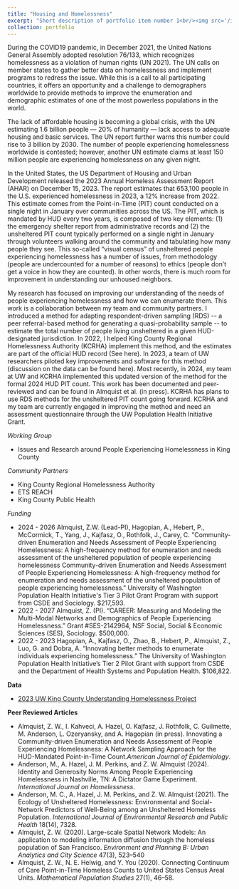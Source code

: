 ```yaml
---
title: "Housing and Homelessness"
excerpt: "Short description of portfolio item number 1<br/><img src='/images/500x300.png'>"
collection: portfolio
---
```


During the COVID19 pandemic, in December 2021, the United Nations General Assembly adopted resolution 76/133, which recognizes homelessness as a violation of human rights (UN 2021). The UN calls on member states to gather better data on homelessness and implement programs to redress the issue. While this is a call to all participating countries, it offers an opportunity and a challenge to demographers worldwide to provide methods to improve the enumeration and demographic estimates of one of the most powerless populations in the world.

The lack of affordable housing is becoming a global crisis, with the UN estimating 1.6 billion people — 20% of humanity — lack access to adequate housing and basic services. The UN report further warns this number could rise to 3 billion by 2030. The number of people experiencing homelessness worldwide is contested; however, another UN estimate claims at least 150 million people are experiencing homelessness on any given night. 

In the United States, the US Department of Housing and Urban Development released the 2023 Annual Homeless Assessment Report (AHAR) on December 15, 2023. The report estimates that 653,100 people in the U.S. experienced homelessness in 2023, a 12% increase from 2022. This estimate comes from the Point-in-Time (PIT) count conducted on a single night in January over communities across the US. The PIT, which is mandated by HUD every two years, is composed of two key elements: (1) the emergency shelter report from administrative records and (2) the unsheltered PIT count typically performed on a single night in January through volunteers walking around the community and tabulating how many people they see. This so-called “visual census” of unsheltered people experiencing homelessness has a number of issues, from methodology (people are undercounted for a number of reasons) to ethics (people don’t get a voice in how they are counted). In other words, there is much room for improvement in understanding our unhoused neighbors.

My research has focused on improving our understanding of the needs of people experiencing homelessness and how we can enumerate them. This work is a collaboration between my team and community partners. I introduced a method for adapting respondent-driven sampling (RDS) -- a peer referral-based method for generating a quasi-probability sample -- to estimate the total number of people living unsheltered in a given HUD-designated jurisdiction. In 2022, I helped King County Regional Homelessness Authority (KCRHA) implement this method, and the estimates are part of the official HUD record (See here). In 2023, a team of UW researchers piloted key improvements and software for this method (discussion on the data can be found here). Most recently, in 2024, my team at UW and KCRHA implemented this updated version of the method for the formal 2024 HUD PIT count. This work has been documented and peer-reviewed and can be found in Almquist et al. (in press). KCRHA has plans to use RDS methods for the unsheltered PIT count going forward. KCRHA and my team are currently engaged in improving the method and need an assessment questionnaire through the UW Population Health Initiative Grant. 

*Working Group*

* Issues and Research around People Experiencing Homelessness in King County

*Community Partners*

* King County Regional Homelessness Authority
* ETS REACH
* King County Public Health

*Funding*

* 2024 - 2026 Almquist, Z.W. (Lead-PI), Hagopian, A., Hebert, P., McCormick, T., Yang, J., Kajfasz, O., Rothfolk, J., Carey, C. "Community-driven Enumeration and Needs Assessment of People Experiencing Homelessness: A high-frequency method for enumeration and needs assessment of the unsheltered population of people experiencing homelessness Community-driven Enumeration and Needs Assessment of People Experiencing Homelessness: A high-frequency method for enumeration and needs assessment of the unsheltered population of people experiencing homelessness." University of Washington Population Health Initiative's Tier 3 Pilot Grant Program with support from CSDE and Sociology. $217,593.
* 2022 - 2027 Almquist, Z. (PI). “CAREER: Measuring and Modeling the Multi-Modal Networks and Demographics of People Experiencing Homelessness.” Grant #SES-2142964, NSF Social, Social & Economic Sciences (SES), Sociology. $500,000.
* 2022 - 2023 Hagopian, A., Kajfasz, O., Zhao, B., Hebert, P., Almquist, Z., Luo, G. and Dobra, A. “Innovating better methods to enumerate individuals experiencing homelessness.” The University of Washington Population Health Initiative’s Tier 2 Pilot Grant with support from CSDE and the Department of Health Systems and Population Health. $106,822.


<b>Data</b>

* <a href="https://uwescience.github.io/DSSG2024_understanding_homelessness/">2023 UW King County Understanding Homelessness Project</a>

<b>Peer Reviewed Articles</b>

* Almquist, Z. W., I. Kahveci, A. Hazel, O. Kajfasz, J. Rothfolk, C. Guilmette, M. Anderson, L. Ozeryansky, and A. Hagopian (in press). Innovating a Community-driven Enumeration and Needs Assessment of People Experiencing Homelessness: A Network Sampling Approach for the HUD-Mandated Point-in-Time Count.<i>American Journal of Epidemiology</i>.
* Anderson, M., A. Hazel, J. M. Perkins, and Z. W. Almquist (2024). Identity and Generosity Norms Among People Experiencing Homelessness in Nashville, TN: A Dictator Game Experiment. <i>International Journal on Homelessness</i>.
* Anderson, M. C., A. Hazel, J. M. Perkins, and Z. W. Almquist (2021). The Ecology of Unsheltered Homelessness: Environmental and Social-Network Predictors of Well-Being among an Unsheltered Homeless Population. <i>International Journal of Environmental Research and Public Health</i> 18(14), 7328.
* Almquist, Z. W. (2020). Large-scale Spatial Network Models: An application to modeling information diffusion through the homeless population of San Francisco. <i>Environment and Planning B: Urban Analytics and City
Science</i> 47(3), 523–540
* Almquist, Z. W., N. E. Helwig, and Y. You (2020). Connecting Continuum of Care Point-in-Time Homeless Counts to United States Census Areal Units. <i>Mathematical Population Studies</i> 27(1), 46–58.

